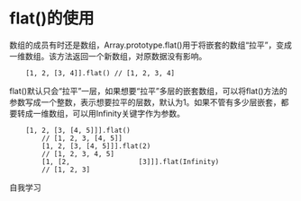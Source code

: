 # flat()的使用
数组的成员有时还是数组，Array.prototype.flat()用于将嵌套的数组“拉平”，变成一维数组。该方法返回一个新数组，对原数据没有影响。
```
	[1, 2, [3, 4]].flat() // [1, 2, 3, 4]
```
flat()默认只会“拉平”一层，如果想要“拉平”多层的嵌套数组，可以将flat()方法的参数写成一个整数，表示想要拉平的层数，默认为1。如果不管有多少层嵌套，都要转成一维数组，可以用Infinity关键字作为参数。
```
	[1, 2, [3, [4, 5]]].flat()
        // [1, 2, 3, [4, 5]]
        [1, 2, [3, [4, 5]]].flat(2)
        // [1, 2, 3, 4, 5]
        [1, [2, 				[3]]].flat(Infinity)
        // [1, 2, 3]
 ```





 自我学习